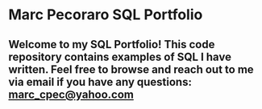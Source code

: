 # Marc Pecoraro SQL Portfolio

## Welcome to my SQL Portfolio! This code repository contains examples of SQL I have written. Feel free to browse and reach out to me via email if you have any questions: marc_cpec@yahoo.com

